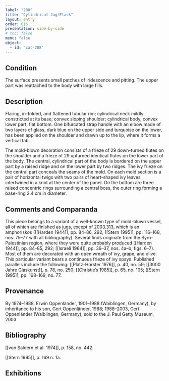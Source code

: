 ```yaml
---
label: "208"
title: "Cylindrical Jug/Flask"
layout: entry
order: 615
presentation: side-by-side
# toc: false
menu: false
object:
  - id: "cat-208"
---
```


## Condition

The surface presents small patches of iridescence and pitting. The upper part was reattached to the body with large fills.

## Description

Flaring, in-folded, and flattened tubular rim; cylindrical neck mildly constricted at its base; convex sloping shoulder; cylindrical body, convex lower part; flat bottom. One bifurcated strap handle with an elbow made of two layers of glass, dark blue on the upper side and turquoise on the lower, has been applied on the shoulder and drawn up to the lip, where it forms a vertical tab.

The mold-blown decoration consists of a frieze of 29 down-turned flutes on the shoulder and a frieze of 29 upturned identical flutes on the lower part of the body. The central, cylindrical part of the body is bordered on the upper part by a raised ridge and on the lower part by two ridges. The ivy frieze on the central part conceals the seams of the mold. On each mold section is a pair of horizontal twigs with two pairs of heart-shaped ivy leaves intertwined in a knot at the center of the panel. On the bottom are three raised concentric rings surrounding a central boss, the outer ring forming a base-ring 2.4 cm in diameter.

## Comments and Comparanda

This piece belongs to a variant of a well-known type of mold-blown vessel, all of which are finished as jugs, except of [2003.313](#num), which is an amphoriskos ([[Harden 1944]], pp. 84–86, 292; [[Stern 1995]], pp. 116–168, nos. 75–77 with all bibliography). Several finds originate from the Syro-Palestinian region, where they were quite probably produced [[Harden 1944]], pp. 84–85, 292; [[Israeli 1964]], pp. 36–37, nos. 4a–b, figs. 6–7). Most of them are decorated with an open wreath of ivy, grape, and olive. This particular variant bears a continuous frieze of ivy spays. Published parallels include the following: [[Platz-Horster 1976]], p. 40, no. 59; [[3000 Jahre Glaskunst]], p. 78, no. 250; [[Christie’s 1985]], p. 65, no. 105; [[Stern 1995]], pp. 168–169, no. 77.

## Provenance

By 1974–1988, Erwin Oppenländer, 1901–1988 (Waiblingen, Germany), by inheritance to his son, Gert Oppenländer, 1988; 1988–2003, Gert Oppenländer (Waiblingen, Germany), sold to the J. Paul Getty Museum, 2003

## Bibliography

[[von Saldern et al. 1974]], p. 158, no. 442.

[[Stern 1995]], p. 169 n. 1a.

## Exhibitions
